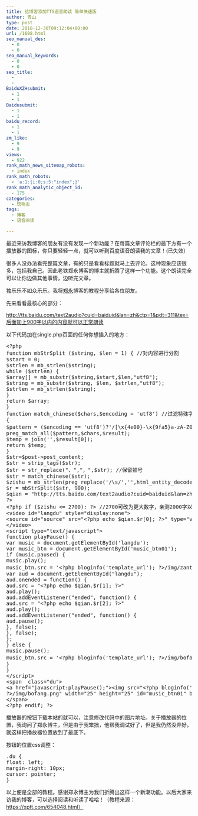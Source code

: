 ```yaml
---
title: 给博客添加TTS语音朗读 简单快速版
author: 青山
type: post
date: 2018-12-30T09:12:04+00:00
url: /1608.html
seo_manual_des:
  - 0
  - 0
seo_manual_keywords:
  - 0
  - 0
seo_title:
  - 
  - 
BaiduXZHsubmit:
  - 1
  - 1
Baidusubmit:
  - 1
  - 1
baidu_record:
  - 1
  - 1
zm_like:
  - 9
  - 9
views:
  - 922
rank_math_news_sitemap_robots:
  - index
rank_math_robots:
  - 'a:1:{i:0;s:5:"index";}'
rank_math_analytic_object_id:
  - 175
categories:
  - 玩物志
tags:
  - 博客
  - 语音阅读

---
```

最近来访我博客的朋友有没有发现一个新功能？在每篇文章评论栏的最下方有一个播放器的图标，你只要轻轻一点，就可以听到百度语音朗读我的文章！(已失效）

很多人没办法看完整篇文章，有的只是看看标题就马上去评论。这种现象应该很多，包括我自己。因此老铁郑永博客的博主就折腾了这样一个功能。这个朗读完全可以让你边做其他事情，边听完文章。

独乐乐不如众乐乐。我将[郑永][1]<span style="text-indent: 2em;">博客的教程分享给各位朋友。</span>

先来看看最核心的部分：

<http://tts.baidu.com/text2audio?cuid=baiduid&lan=zh&ctp=1&pdt=311&tex=后面加上900字以内的内容就可以正常朗读>

以下代码加在single.php页面的任何你想插入的地方：

<pre class="wp-block-preformatted">&lt;?php
function mbStrSplit ($string, $len = 1) { //对内容进行分割
$start = 0;
$strlen = mb_strlen($string);
while ($strlen) {
$array[] = mb_substr($string,$start,$len,"utf8");
$string = mb_substr($string, $len, $strlen,"utf8");
$strlen = mb_strlen($string);
}
return $array;
}
function match_chinese($chars,$encoding = 'utf8') //过滤特殊字符串
{
$pattern = ($encoding == 'utf8')?'/[\x{4e00}-\x{9fa5}a-zA-Z0-9,，。 ]/u':'/[\x80-\xFF]/';
preg_match_all($pattern,$chars,$result);
$temp = join('',$result[0]);
return $temp;
}
$str=$post-&gt;post_content;
$str = strip_tags($str);
$str = str_replace("、","，",$str); //保留顿号
$str = match_chinese($str);
$zishu = mb_strlen(preg_replace('/\s/','',html_entity_decode(strip_tags($str))),'UTF-8');
$r = mbStrSplit($str, 900);
$qian = "http://tts.baidu.com/text2audio?cuid=baiduid&lan=zh&ctp=1&pdt=311&tex=";
?&gt;
&lt;?php if ($zishu &lt;= 2700): ?&gt; //2700可改为更大数字，亲测2000字以上文章可朗读
&lt;video id="langdu" style="display:none"&gt;
&lt;source id="source" src="&lt;?php echo $qian.$r[0]; ?&gt;" type="video/mp4"&gt;
&lt;/video&gt;
&lt;script type="text/javascript"&gt;
function playPause() {
var music = document.getElementById('langdu');
var music_btn = document.getElementById('music_btn01');
if (music.paused) {
music.play();
music_btn.src = '&lt;?php bloginfo('template_url'); ?&gt;/img/zanting.png'; //播放图片
var aud = document.getElementById("langdu");
aud.onended = function() {
aud.src = "&lt;?php echo $qian.$r[1]; ?&gt;"
aud.play();
aud.addEventListener("ended", function() {
aud.src = "&lt;?php echo $qian.$r[2]; ?&gt;"
aud.play();
aud.addEventListener("ended", function() {
aud.pause();
}, false);
}, false);
};
} else {
music.pause();
music_btn.src = '&lt;?php bloginfo('template_url'); ?&gt;/img/bofang.png'; //暂停图片
}
}
&lt;/script&gt;
&lt;span  class="du"&gt;
&lt;a href="javascript:playPause();"&gt;&lt;img src="&lt;?php bloginfo('template_url');
?&gt;/img/bofang.png" width="25" height="25" id="music_btn01" border="0"&gt;&lt;/a&gt;
&lt;/span&gt;
&lt;?php endif; ?&gt;</pre>

播放器的按钮下载本站的就可以，注意修改代码中的图片地址。关于播放器的位置，我询问了郑永博主，但是由于我笨拙，他帮我调试好了，但是我仍然没弄好，就这样把播放器位置放到了最底下。

按钮的位置css调整：

<pre class="wp-block-preformatted">.du {
float: left;
margin-right: 10px;
cursor: pointer;
}</pre>

以上便是全部的教程。感谢郑永博主为我们折腾出这样一个新潮功能。以后大家来访我的博客，可以选择阅读和听读了哈哈！（教程来源：https://xptt.com/654048.html）

 [1]: http://xptt.com